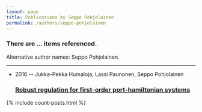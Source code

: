 ```yaml
---
layout: page
title: Publications by Seppo Pohjolainen
permalink: /authors/seppo-pohjolainen
---
```


<h3 id="number-posts">There are ... items referenced.</h3>
<p id='info-authors'>Alternative author names: Seppo Pohjolainen.</p>
<hr />
<ul class="post-list">
<li><span class='post-meta'>2016 -- Jukka-Pekka Humaloja, Lassi Paunonen, Seppo Pohjolainen</span><h3><a class='post-link' href="{{ site.baseurl }}/robust-regulation-for-first-order-port-hamiltonian-systems">Robust regulation for first-order port-hamiltonian systems</a></h3></li>

</ul>
{% include count-posts.html %}
